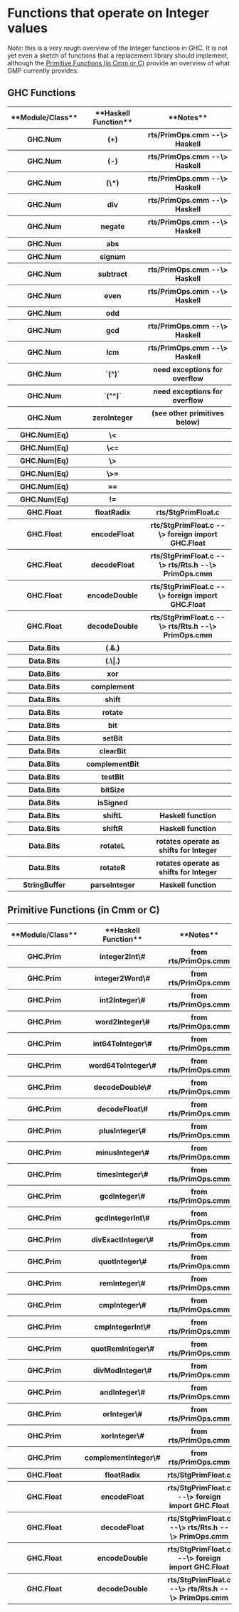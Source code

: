 # Functions that operate on Integer values

*Note*: this is a very rough overview of the Integer functions in GHC.  It is not yet even a sketch of functions that a replacement library should implement, although the [Primitive Functions (in Cmm or C)](replacing-gmp-notes/required-integer-functions#) provide an overview of what GMP currently provides.

## GHC Functions

<table><tr><th>**Module/Class**</th>
<th>**Haskell Function**</th>
<th>**Notes**</th></tr>
<tr><th> GHC.Num </th>
<th> (+) </th>
<th> rts/PrimOps.cmm --\> Haskell 
</th></tr>
<tr><th> GHC.Num </th>
<th> (-) </th>
<th> rts/PrimOps.cmm --\> Haskell 
</th></tr>
<tr><th> GHC.Num </th>
<th> (\*) </th>
<th> rts/PrimOps.cmm --\> Haskell 
</th></tr>
<tr><th> GHC.Num </th>
<th> div </th>
<th> rts/PrimOps.cmm --\> Haskell 
</th></tr>
<tr><th> GHC.Num </th>
<th> negate </th>
<th> rts/PrimOps.cmm --\> Haskell 
</th></tr>
<tr><th> GHC.Num </th>
<th> abs </th>
<th></th></tr>
<tr><th> GHC.Num </th>
<th> signum </th>
<th></th></tr>
<tr><th> GHC.Num </th>
<th> subtract </th>
<th> rts/PrimOps.cmm --\> Haskell 
</th></tr>
<tr><th> GHC.Num </th>
<th> even </th>
<th> rts/PrimOps.cmm --\> Haskell 
</th></tr>
<tr><th> GHC.Num </th>
<th> odd </th>
<th></th></tr>
<tr><th> GHC.Num </th>
<th> gcd </th>
<th> rts/PrimOps.cmm --\> Haskell 
</th></tr>
<tr><th> GHC.Num </th>
<th> lcm </th>
<th> rts/PrimOps.cmm --\> Haskell 
</th></tr>
<tr><th> GHC.Num </th>
<th>`(^)`</th>
<th> need exceptions for overflow 
</th></tr>
<tr><th> GHC.Num </th>
<th>`(^^)`</th>
<th> need exceptions for overflow 
</th></tr>
<tr><th> GHC.Num </th>
<th> zeroInteger </th>
<th> (see other primitives below)  
</th></tr>
<tr><th> GHC.Num(Eq) </th>
<th> \< </th>
<th></th></tr>
<tr><th> GHC.Num(Eq) </th>
<th> \<= </th>
<th></th></tr>
<tr><th> GHC.Num(Eq) </th>
<th> \> </th>
<th></th></tr>
<tr><th> GHC.Num(Eq) </th>
<th> \>= </th>
<th></th></tr>
<tr><th> GHC.Num(Eq) </th>
<th> == </th>
<th></th></tr>
<tr><th> GHC.Num(Eq) </th>
<th> != </th>
<th></th></tr>
<tr><th> GHC.Float </th>
<th> floatRadix </th>
<th> rts/StgPrimFloat.c 
</th></tr>
<tr><th> GHC.Float </th>
<th> encodeFloat </th>
<th> rts/StgPrimFloat.c --\> foreign import GHC.Float 
</th></tr>
<tr><th> GHC.Float </th>
<th> decodeFloat </th>
<th> rts/StgPrimFloat.c --\> rts/Rts.h --\> PrimOps.cmm 
</th></tr>
<tr><th> GHC.Float </th>
<th> encodeDouble </th>
<th> rts/StgPrimFloat.c --\> foreign import GHC.Float 
</th></tr>
<tr><th> GHC.Float </th>
<th> decodeDouble </th>
<th> rts/StgPrimFloat.c --\> rts/Rts.h --\> PrimOps.cmm 
</th></tr>
<tr><th> Data.Bits </th>
<th> (.&.) </th>
<th></th></tr>
<tr><th> Data.Bits </th>
<th> (.\|.) </th>
<th></th></tr>
<tr><th> Data.Bits </th>
<th> xor </th>
<th></th></tr>
<tr><th> Data.Bits </th>
<th> complement </th>
<th></th></tr>
<tr><th> Data.Bits </th>
<th> shift </th>
<th></th></tr>
<tr><th> Data.Bits </th>
<th> rotate </th>
<th></th></tr>
<tr><th> Data.Bits </th>
<th> bit </th>
<th></th></tr>
<tr><th> Data.Bits </th>
<th> setBit </th>
<th></th></tr>
<tr><th> Data.Bits </th>
<th> clearBit </th>
<th></th></tr>
<tr><th> Data.Bits </th>
<th> complementBit </th>
<th></th></tr>
<tr><th> Data.Bits </th>
<th> testBit </th>
<th></th></tr>
<tr><th> Data.Bits </th>
<th> bitSize </th>
<th></th></tr>
<tr><th> Data.Bits </th>
<th> isSigned </th>
<th></th></tr>
<tr><th> Data.Bits </th>
<th> shiftL </th>
<th> Haskell function 
</th></tr>
<tr><th> Data.Bits </th>
<th> shiftR </th>
<th> Haskell function 
</th></tr>
<tr><th> Data.Bits </th>
<th> rotateL </th>
<th> rotates operate as shifts for Integer 
</th></tr>
<tr><th> Data.Bits </th>
<th> rotateR </th>
<th> rotates operate as shifts for Integer 
</th></tr>
<tr><th> StringBuffer </th>
<th> parseInteger </th>
<th> Haskell function 
</th></tr></table>

## Primitive Functions (in Cmm or C)

<table><tr><th>**Module/Class**</th>
<th>**Haskell Function**</th>
<th>**Notes**</th></tr>
<tr><th> GHC.Prim </th>
<th> integer2Int\# </th>
<th> from rts/PrimOps.cmm 
</th></tr>
<tr><th> GHC.Prim </th>
<th> integer2Word\# </th>
<th> from rts/PrimOps.cmm 
</th></tr>
<tr><th> GHC.Prim </th>
<th> int2Integer\# </th>
<th> from rts/PrimOps.cmm 
</th></tr>
<tr><th> GHC.Prim </th>
<th> word2Integer\# </th>
<th> from rts/PrimOps.cmm 
</th></tr>
<tr><th> GHC.Prim </th>
<th> int64ToInteger\# </th>
<th> from rts/PrimOps.cmm 
</th></tr>
<tr><th> GHC.Prim </th>
<th> word64ToInteger\# </th>
<th> from rts/PrimOps.cmm 
</th></tr>
<tr><th> GHC.Prim </th>
<th> decodeDouble\# </th>
<th> from rts/PrimOps.cmm 
</th></tr>
<tr><th> GHC.Prim </th>
<th> decodeFloat\# </th>
<th> from rts/PrimOps.cmm 
</th></tr>
<tr><th> GHC.Prim </th>
<th> plusInteger\# </th>
<th> from rts/PrimOps.cmm 
</th></tr>
<tr><th> GHC.Prim </th>
<th> minusInteger\# </th>
<th> from rts/PrimOps.cmm 
</th></tr>
<tr><th> GHC.Prim </th>
<th> timesInteger\# </th>
<th> from rts/PrimOps.cmm 
</th></tr>
<tr><th> GHC.Prim </th>
<th> gcdInteger\# </th>
<th> from rts/PrimOps.cmm 
</th></tr>
<tr><th> GHC.Prim </th>
<th> gcdIntegerInt\# </th>
<th> from rts/PrimOps.cmm 
</th></tr>
<tr><th> GHC.Prim </th>
<th> divExactInteger\# </th>
<th> from rts/PrimOps.cmm 
</th></tr>
<tr><th> GHC.Prim </th>
<th> quotInteger\# </th>
<th> from rts/PrimOps.cmm 
</th></tr>
<tr><th> GHC.Prim </th>
<th> remInteger\# </th>
<th> from rts/PrimOps.cmm 
</th></tr>
<tr><th> GHC.Prim </th>
<th> cmpInteger\# </th>
<th> from rts/PrimOps.cmm 
</th></tr>
<tr><th> GHC.Prim </th>
<th> cmpIntegerInt\# </th>
<th> from rts/PrimOps.cmm 
</th></tr>
<tr><th> GHC.Prim </th>
<th> quotRemInteger\# </th>
<th> from rts/PrimOps.cmm 
</th></tr>
<tr><th> GHC.Prim </th>
<th> divModInteger\# </th>
<th> from rts/PrimOps.cmm 
</th></tr>
<tr><th> GHC.Prim </th>
<th> andInteger\# </th>
<th> from rts/PrimOps.cmm 
</th></tr>
<tr><th> GHC.Prim </th>
<th> orInteger\# </th>
<th> from rts/PrimOps.cmm 
</th></tr>
<tr><th> GHC.Prim </th>
<th> xorInteger\# </th>
<th> from rts/PrimOps.cmm 
</th></tr>
<tr><th> GHC.Prim </th>
<th> complementInteger\# </th>
<th> from rts/PrimOps.cmm 
</th></tr>
<tr><th> GHC.Float </th>
<th> floatRadix </th>
<th> rts/StgPrimFloat.c 
</th></tr>
<tr><th> GHC.Float </th>
<th> encodeFloat </th>
<th> rts/StgPrimFloat.c --\> foreign import GHC.Float 
</th></tr>
<tr><th> GHC.Float </th>
<th> decodeFloat </th>
<th> rts/StgPrimFloat.c --\> rts/Rts.h --\> PrimOps.cmm 
</th></tr>
<tr><th> GHC.Float </th>
<th> encodeDouble </th>
<th> rts/StgPrimFloat.c --\> foreign import GHC.Float 
</th></tr>
<tr><th> GHC.Float </th>
<th> decodeDouble </th>
<th> rts/StgPrimFloat.c --\> rts/Rts.h --\> PrimOps.cmm 
</th></tr></table>